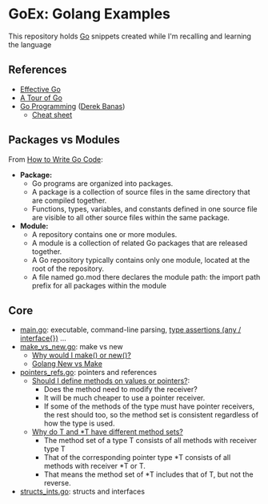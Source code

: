 # GoEx: Golang Examples

This repository holds [Go](https://go.dev/) snippets created while I'm recalling and learning the language

## References

* [Effective Go](https://go.dev/doc/effective_go)
* [A Tour of Go](https://go.dev/tour/)
* [Go Programming](https://www.youtube.com/watch?v=CF9S4QZuV30) ([Derek Banas](https://www.youtube.com/@derekbanas))
  * [Cheat sheet](https://www.newthinktank.com/2015/02/go-programming-tutorial/)

## Packages vs Modules

From [How to Write Go Code](https://go.dev/doc/code):

* **Package:**
  * Go programs are organized into packages.
  * A package is a collection of source files in the same directory that are compiled together.
  * Functions, types, variables, and constants defined in one source file are visible to all other source files within the same package.
* **Module:**
  * A repository contains one or more modules.
  * A module is a collection of related Go packages that are released together.
  * A Go repository typically contains only one module, located at the root of the repository.
  * A file named go.mod there declares the module path: the import path prefix for all packages within the module

## Core

- [main.go](https://github.com/sfmunoz/goex/blob/main/main.go): executable, command-line parsing, [type assertions (any / interface{})](https://go.dev/tour/methods/15) ...
- [make_vs_new.go](https://github.com/sfmunoz/goex/blob/main/make_vs_new/make_vs_new.go): make vs new
  - [Why would I make() or new()?](https://stackoverflow.com/questions/9320862/why-would-i-make-or-new)
  - [Golang New vs Make](https://medium.com/learn-code/golang-new-vs-make-8a4dbd84e92b)
- [pointers_refs.go](https://github.com/sfmunoz/goex/blob/main/pointers_refs/pointers_refs.go): pointers and references
  - [Should I define methods on values or pointers?](https://go.dev/doc/faq#methods_on_values_or_pointers):
    - Does the method need to modify the receiver?
    - It will be much cheaper to use a pointer receiver.
    - If some of the methods of the type must have pointer receivers, the rest should too, so the method set is consistent regardless of how the type is used.
  - [Why do T and *T have different method sets?](https://go.dev/doc/faq#different_method_sets)
    - The method set of a type T consists of all methods with receiver type T
    - That of the corresponding pointer type *T consists of all methods with receiver *T or T.
    - That means the method set of *T includes that of T, but not the reverse.
- [structs_ints.go](https://github.com/sfmunoz/goex/blob/main/structs_ints/structs_ints.go): structs and interfaces

